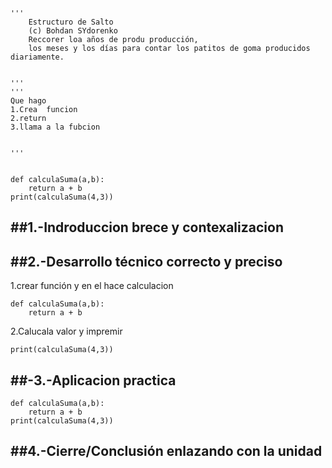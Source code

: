 ```
'''
    Estructuro de Salto
    (c) Bohdan SYdorenko
    Reccorer loa años de produ producción, 
    los meses y los días para contar los patitos de goma producidos diariamente.


'''
'''
Que hago
1.Crea  funcion 
2.return
3.llama a la fubcion  


'''


def calculaSuma(a,b):
    return a + b
print(calculaSuma(4,3))
```
##1.-Indroduccion brece y contexalizacion
---




##2.-Desarrollo técnico correcto y preciso
---
1.crear función y en el hace calculacion  
```
def calculaSuma(a,b):
    return a + b
```
2.Calucala valor y impremir 
```
print(calculaSuma(4,3))

```
##-3.-Aplicacion practica
---
```
def calculaSuma(a,b):
    return a + b
print(calculaSuma(4,3))
```

##4.-Cierre/Conclusión enlazando con la unidad
---
